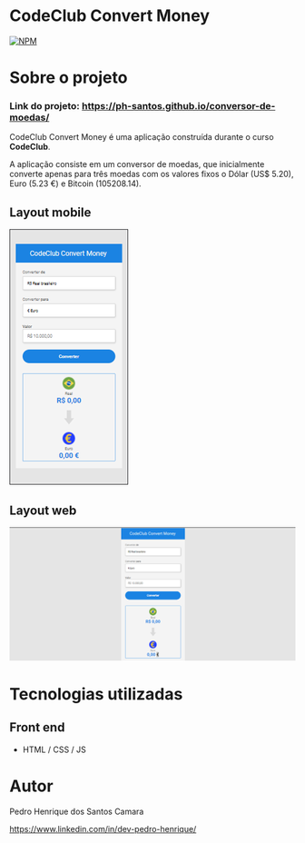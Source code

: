 # CodeClub Convert Money 
[![NPM](https://img.shields.io/npm/l/react)](https://github.com/ph-santos/exemplo-readme/blob/main/LICENCE) 

# Sobre o projeto

### Link do projeto: https://ph-santos.github.io/conversor-de-moedas/

CodeClub Convert Money é uma aplicação construída durante o curso **CodeClub**.

A aplicação consiste em um conversor de moedas, que inicialmente converte apenas para três moedas com os valores fixos o Dólar (US$ 5.20), Euro (5.23 €) e Bitcoin (105208.14).

## Layout mobile
![Mobile 1](https://github.com/ph-santos/conversor-de-moedas/blob/main/assets/images/moba.png)

## Layout web
![Web 1](https://github.com/ph-santos/conversor-de-moedas/blob/main/assets/images/web.png)

# Tecnologias utilizadas
## Front end
- HTML / CSS / JS

# Autor

Pedro Henrique dos Santos Camara

https://www.linkedin.com/in/dev-pedro-henrique/

